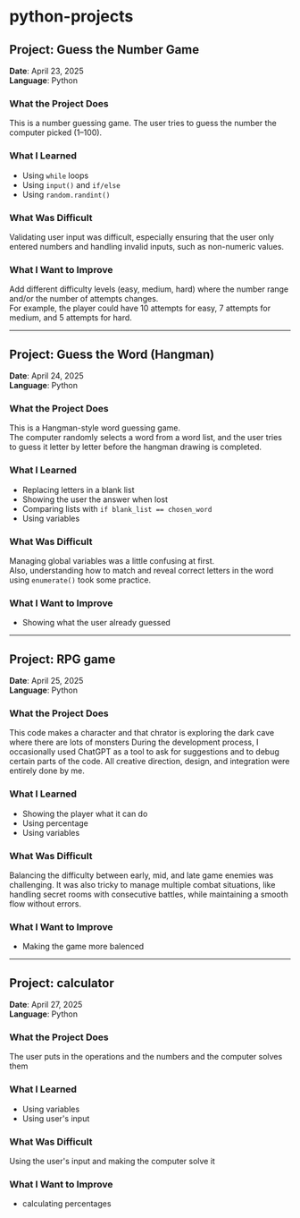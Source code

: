 # python-projects

## Project: Guess the Number Game  
**Date**: April 23, 2025  
**Language**: Python

### What the Project Does  
This is a number guessing game. The user tries to guess the number the computer picked (1–100).

### What I Learned  
- Using `while` loops  
- Using `input()` and `if/else`  
- Using `random.randint()`

### What Was Difficult  
Validating user input was difficult, especially ensuring that the user only entered numbers and handling invalid inputs, such as non-numeric values.

### What I Want to Improve  
Add different difficulty levels (easy, medium, hard) where the number range and/or the number of attempts changes.  
For example, the player could have 10 attempts for easy, 7 attempts for medium, and 5 attempts for hard.
___________________________________________________________________________________________________________________________________________________________________________________________________

## Project: Guess the Word (Hangman)  
**Date**: April 24, 2025  
**Language**: Python

### What the Project Does  
This is a Hangman-style word guessing game.  
The computer randomly selects a word from a word list, and the user tries to guess it letter by letter before the hangman drawing is completed.

### What I Learned  
- Replacing letters in a blank list  
- Showing the user the answer when lost
- Comparing lists with `if blank_list == chosen_word`
- Using variables

### What Was Difficult  
Managing global variables was a little confusing at first.  
Also, understanding how to match and reveal correct letters in the word using `enumerate()` took some practice.

### What I Want to Improve  
- Showing what the user already guessed

_________________________________________________________________________________________________________________________________________________________________________________________________

## Project: RPG game  
**Date**: April 25, 2025  
**Language**: Python

### What the Project Does  
This code makes a character and that chrator is exploring the dark cave where there are lots of monsters
During the development process, I occasionally used ChatGPT as a tool to ask for suggestions and to debug certain parts of the code. All creative direction, design, and integration were entirely done by me.

### What I Learned  
- Showing the player what it can do
- Using percentage
- Using variables

### What Was Difficult  
Balancing the difficulty between early, mid, and late game enemies was challenging.
It was also tricky to manage multiple combat situations, like handling secret rooms with consecutive battles, while maintaining a smooth flow without errors.

### What I Want to Improve  
- Making the game more balenced

___________________________________________________________________________________________________________________________________________________________________________________________________

## Project: calculator  
**Date**: April 27, 2025  
**Language**: Python

### What the Project Does  
The user puts in the operations and the numbers and the computer solves them

### What I Learned  
- Using variables
- Using user's input

### What Was Difficult  
Using the user's input and making the computer solve it

### What I Want to Improve  
- calculating percentages
